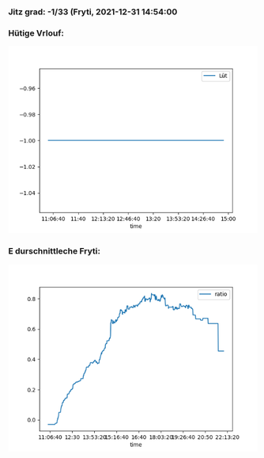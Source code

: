 ### Jitz grad: -1/33 (Fryti, 2021-12-31 14:54:00

### Hütige Vrlouf:
![Graph](Today.png)

### E durschnittleche Fryti:
![Graph](Fryti.png)